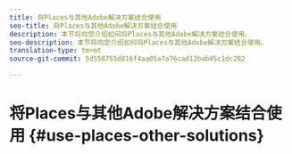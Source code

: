 ```yaml
---
title: 将Places与其他Adobe解决方案结合使用
seo-title: 将Places与其他Adobe解决方案结合使用
description: 本节将向您介绍如何将Places与其他Adobe解决方案结合使用。
seo-description: 本节将向您介绍如何将Places与其他Adobe解决方案结合使用。
translation-type: tm+mt
source-git-commit: 5d558755d816f4aa05a7a76cad12bab45c1dc282

---
```



# 将Places与其他Adobe解决方案结合使用 {#use-places-other-solutions}

